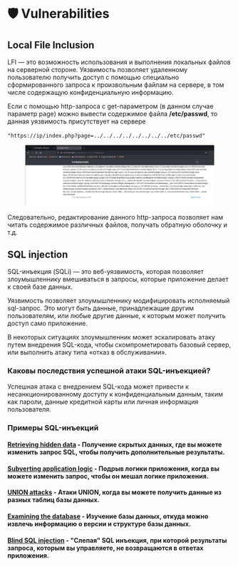 # 🛡 Vulnerabilities

## Local File Inclusion <a href="#b58f" id="b58f"></a>

LFI — это возможность использования и выполнения локальных файлов на серверной стороне. Уязвимость позволяет удаленному пользователю получить доступ с помощью специально сформированного запроса к произвольным файлам на сервере, в том числе содержащую конфиденциальную информацию.

Если с помощью http-запроса с get-параметром (в данном случае параметр page) можно вывести содержимое файла **/etc/passwd**, то данная уязвимость присутствует на сервере

`"https://ip/index.php?page=../../../../../../../../etc/passwd"`

<figure><img src="../.gitbook/assets/image (2).png" alt=""><figcaption></figcaption></figure>

Следовательно, редактирование данного http-запроса позволяет нам читать содержимое различных файлов, получать обратную оболочку и т.д.

## SQL injection

SQL-инъекция (SQLi) — это веб-уязвимость, которая позволяет злоумышленнику вмешиваться в запросы, которые приложение делает к своей базе данных.

Уязвимость позволяет злоумышленнику модифицировать исполняемый sql-запрос. Это могут быть данные, принадлежащие другим пользователям, или любые другие данные, к которым может получить доступ само приложение.

В некоторых ситуациях злоумышленник может эскалировать атаку путем внедрения SQL-кода, чтобы скомпрометировать базовый сервер, или выполнить атаку типа «отказ в обслуживании».

### Каковы последствия успешной атаки SQL-инъекцией? <a href="#what-is-the-impact-of-a-successful-sql-injection-attack" id="what-is-the-impact-of-a-successful-sql-injection-attack"></a>

Успешная атака с внедрением SQL-кода может привести к несанкционированному доступу к конфиденциальным данным, таким как пароли, данные кредитной карты или личная информация пользователя.

### Примеры SQL-инъекций <a href="#sql-injection-examples" id="sql-injection-examples"></a>

#### [Retrieving hidden data](https://portswigger.net/web-security/sql-injection#retrieving-hidden-data) - Получение скрытых данных, где вы можете изменить запрос SQL, чтобы получить дополнительные результаты.

#### [Subverting application logic](https://portswigger.net/web-security/sql-injection#subverting-application-logic) - Подрыв логики приложения, когда вы можете изменить запрос, чтобы он мешал логике приложения.

#### [UNION attacks](https://portswigger.net/web-security/sql-injection/union-attacks) - Атаки UNION, когда вы можете получить данные из разных таблиц базы данных.

#### [Examining the database](https://portswigger.net/web-security/sql-injection/examining-the-database) - Изучение базы данных, откуда можно извлечь информацию о версии и структуре базы данных.

#### [Blind SQL injection](https://portswigger.net/web-security/sql-injection/blind) - "Слепая" SQL инъекция, при которой результаты запроса, которым вы управляете, не возвращаются в ответах приложения.
